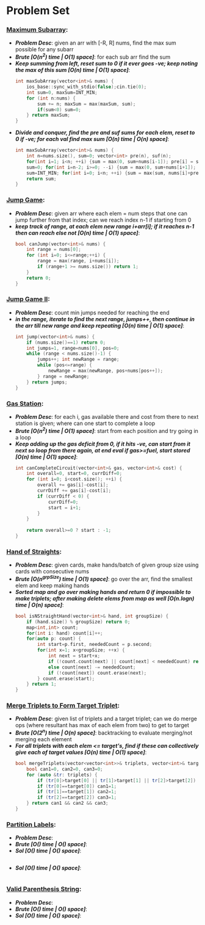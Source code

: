# Problem Set

### [Maximum Subarray](https://leetcode.com/problems/maximum-subarray/):
- ***Problem Desc***: given an arr with [-R, R] nums, find the max sum possible for any subarr
- ***Brute [O(n<sup>2</sup>) time | O(1) space]***: for each sub arr find the sum
- ***Keep summing from left, reset sum to 0 if it ever goes -ve; keep noting the max of this sum [O(n) time | O(1) space]***:
  ```cpp
  int maxSubArray(vector<int>& nums) {
      ios_base::sync_with_stdio(false);cin.tie(0);
      int sum=0, maxSum=INT_MIN;
      for (int n:nums) {
          sum += n; maxSum = max(maxSum, sum);
          if(sum<0) sum=0;
      } return maxSum;
  }
  ```
- ***Divide and conquer, find the pre and suf sums for each elem, reset to 0 if -ve; for each val find max sum [O(n) time | O(n) space]***:
  ```cpp
  int maxSubArray(vector<int>& nums) {
      int n=nums.size(), sum=0; vector<int> pre(n), suf(n);
      for(int i=1; i<n; ++i) {sum = max(0, sum+nums[i-1]); pre[i] = sum;} cout<<endl;
      sum=0; for(int i=n-2; i>=0; --i) {sum = max(0, sum+nums[i+1]); suf[i] = sum;} 
      sum=INT_MIN; for(int i=0; i<n; ++i) {sum = max(sum, nums[i]+pre[i]+suf[i]);}
      return sum;
  }
  ```

### [Jump Game](https://leetcode.com/problems/jump-game/):
- ***Problem Desc***: given arr where each elem = num steps that one can jump further from that index; can we reach index n-1 if starting from 0
- ***keep track of range, at each elem new range i+arr[i]; if it reaches n-1 then can reach else not [O(n) time | O(1) space]***:
  ```cpp
  bool canJump(vector<int>& nums) {
      int range = nums[0];
      for (int i=0; i<=range;++i) {
          range = max(range, i+nums[i]);
          if (range+1 >= nums.size()) return 1;
      }
      return 0;
  }
  ```

### [Jump Game II](https://leetcode.com/problems/jump-game-ii/):
- ***Problem Desc***: count min jumps needed for reaching the end
- ***in the range, iterate to find the next range, jumps++, then continue in the arr till new range and keep repeating [O(n) time | O(1) space]***:
  ```cpp
  int jump(vector<int>& nums) {
      if (nums.size()==1) return 0;
      int jumps=1, range=nums[0], pos=0; 
      while (range < nums.size()-1) {
          jumps++; int newRange = range;
          while (pos<=range) {
              newRange = max(newRange, pos+nums[pos++]);
          } range = newRange;
      } return jumps;
  }
  ```

### [Gas Station](https://leetcode.com/problems/gas-station/):
- ***Problem Desc***: for each i, gas available there and cost from there to next station is given; where can one start to complete a loop
- ***Brute [O(n<sup>2</sup>) time | O(1) space]***: start from each position and try going in a loop
- ***Keep adding up the gas deficit from 0, if it hits -ve, can start from it next so loop from there again, at end eval if gas>=fuel, start stored [O(n) time | O(1) space]***:
  ```cpp
  int canCompleteCircuit(vector<int>& gas, vector<int>& cost) {
      int overall=0, start=0, currDiff=0;
      for (int i=0; i<cost.size(); ++i) {
          overall += gas[i]-cost[i];
          currDiff += gas[i]-cost[i];
          if (currDiff < 0) {
              currDiff=0;
              start = i+1;
          }
      }
      
      return overall>=0 ? start : -1;
  }
  ```

### [Hand of Straights](https://leetcode.com/problems/hand-of-straights/):
- ***Problem Desc***: given cards, make hands/batch of given group size using cards with consecutive nums
- ***Brute [O(n<sup>grpSize</sup>) time | O(1) space]***: go over the arr, find the smallest elem and keep making hands
- ***Sorted map and go over making hands and return 0 if impossible to make triplets; after making delete elems from map as well [O(n.logn) time | O(n) space]***:
  ```cpp
  bool isNStraightHand(vector<int>& hand, int groupSize) {
      if (hand.size() % groupSize) return 0;
      map<int,int> count; 
      for(int i: hand) count[i]++;
      for(auto p: count) {
          int start=p.first, neededCount = p.second;
          for(int x=1; x<groupSize; ++x) {
              int next = start+x;
              if (!count.count(next) || count[next] < neededCount) return 0;
              else count[next] -= neededCount;
              if (!count[next]) count.erase(next);
          } count.erase(start);
      } return 1;
  }
  ```

### [Merge Triplets to Form Target Triplet](https://leetcode.com/problems/merge-triplets-to-form-target-triplet/):
- ***Problem Desc***: given list of triplets and a target triplet; can we do merge ops (where resultant has max of each elem from two) to get to target
- ***Brute [O(2<sup>n</sup>) time | O(n) space]***: backtracking to evaluate merging/not merging each element
- ***For all triplets with each elem <= target's, find if these can collectively give each of target values [O(n) time | O(1) space]***:
  ```cpp
  bool mergeTriplets(vector<vector<int>>& triplets, vector<int>& target) {
      bool can1=0, can2=0, can3=0; 
      for (auto &tr: triplets) {
          if (tr[0]>target[0] || tr[1]>target[1] || tr[2]>target[2]) continue;
          if (tr[0]==target[0]) can1=1;
          if (tr[1]==target[1]) can2=1;
          if (tr[2]==target[2]) can3=1;
      } return can1 && can2 && can3;
  }
  ```

### [Partition Labels](https://leetcode.com/problems/partition-labels/):
- ***Problem Desc***:
- ***Brute [O() time | O() space]***:
- ***Sol [O() time | O() space]***:
  ```cpp
  ```
- ***Sol [O() time | O() space]***:
  ```cpp
  ```

### [Valid Parenthesis String](https://leetcode.com/problems/valid-parenthesis-string/):
- ***Problem Desc***:
- ***Brute [O() time | O() space]***:
- ***Sol [O() time | O() space]***:
  ```cpp
  ```
